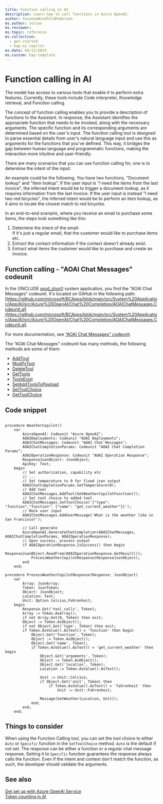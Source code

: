 ```yaml
---
title: Function calling in AI
description: Learn how to call functions in Azure OpenAI.
author: SusanneWindfeldPedersen
ms.author: solsen
ms.reviewer: 
ms.topic: reference
ms.collection:
  - get-started
  - bap-ai-copilot
ms.date: 04/11/2024
ms.custom: bap-template 
---
```


# Function calling in AI

The model has access to various tools that enable it to perform extra features. Currently, these tools include Code interpreter, Knowledge retrieval, and Function calling. 

The concept of function calling enables you to provide a description of functions to the Assistant. In response, the Assistant identifies the appropriate function that needs to be invoked, along with the necessary arguments. The specific function and its corresponding arguments are determined based on the user's input. The function calling tool is designed to parse essential details from user's natural language input and use this as arguments for the functions that you've defined. This way, it bridges the gap between human language and programmatic functions, making the interaction more intuitive and user-friendly.

There are many scenarios that you can use function calling for, one is to determine the intent of the input:

An example could be the following. You have two functions, "Document lookup" and "Item lookup". If the user input is "I need the items from the last invoice", the inferred intent would be to trigger a document lookup, as it requires information from the last invoice. If the user input is instead "I need two red bicycles", the inferred intent would be to perform an item lookup, as it aims to locate the closest match to red bicycles.

In an end-to-end scenario, where you receive an email to purchase some items, the steps look something like this: 

1. Determine the intent of the email:  
  If it's just a regular email, that the customer would like to purchase items etc.
2. Extract the contact information if the contact doesn't already exist.
3. Extract what items the customer would like to purchase and create an invoice.  

## Function calling - "AOAI Chat Messages" codeunit

In the [!INCLUDE [prod_short](includes/prod_short.md)] system application, you find the "AOAI Chat Messages" codeunit. It's located on GitHub in the following path: [https://github.com/microsoft/BCApps/blob/main/src/System%20Application/App/AI/src/Azure%20OpenAI/Chat%20Completion/AOAIChatMessages.Codeunit.al](https://github.com/microsoft/BCApps/blob/main/src/System%20Application/App/AI/src/Azure%20OpenAI/Chat%20Completion/AOAIChatMessages.Codeunit.al). 

For more documentation, see [“AOAI Chat Messages” codeunit](/dynamics365/business-central/application/system-application/codeunit/system.ai.aoai-chat-messages).

The “AOAI Chat Messages” codeunit has many methods, the following methods are some of them:

- [AddTool](/dynamics365/business-central/application/system-application/codeunit/system.ai.aoai-chat-messages#addtool)  
- [ModifyTool](/dynamics365/business-central/application/system-application/codeunit/system.ai.aoai-chat-messages#modifytool)  
- [DeleteTool](/dynamics365/business-central/application/system-application/codeunit/system.ai.aoai-chat-messages#deletetool)  
- [GetTools](/dynamics365/business-central/application/system-application/codeunit/system.ai.aoai-chat-messages#gettools)  
- [ToolsExist](/dynamics365/business-central/application/system-application/codeunit/system.ai.aoai-chat-messages#toolsexists)  
- [SetAddToolsToPayload](/dynamics365/business-central/application/system-application/codeunit/system.ai.aoai-chat-messages#setaddtoolstopayload)  
- [SetToolChoice](/dynamics365/business-central/application/system-application/codeunit/system.ai.aoai-chat-messages#settoolchoice)  
- [GetToolChoice](/dynamics365/business-central/application/system-application/codeunit/system.ai.aoai-chat-messages#gettoolchoice)  

## Code snippet

```al

procedure WeatherCopilot()
    var
        AzureOpenAI: Codeunit "Azure OpenAI";
        AOAIDeployments: Codeunit "AOAI Deployments";
        AOAIChatMessages: Codeunit "AOAI Chat Messages";
        AOAIChatCompletionParams: Codeunit "AOAI Chat Completion Params";
        AOAIOperationResponse: Codeunit "AOAI Operation Response";
        ResponseJsonObject: JsonObject;
        ApiKey: Text;
    begin
    	// Set authorization, capability etc
        // ...
        // Set temperature to 0 for fixed json output
        AOAIChatCompletionParams.SetTemperature(0);
        // Add tool
        AOAIChatMessages.AddTool(GetWeatherCopilotFunction());
        // Set tool choice to added tool
        AOAIChatMessages.SetToolChoice('{"type": "function","function": {"name": "get_current_weather"}}');
        // Mock user input
        AOAIChatMessages.AddUserMessage('What is the weather like in San Francisco?');

		// Call generate
        AzureOpenAI.GenerateChatCompletion(AOAIChatMessages, AOAIChatCompletionParams, AOAIOperationResponse);
        // Upon success, process output
        if AOAIOperationResponse.IsSuccess() then begin
            ResponseJsonObject.ReadFrom(AOAIOperationResponse.GetResult());
            ProcessWeatherCopilotResponse(ResponseJsonObject);
        end
    end;
```

```al
procedure ProcessWeatherCopilotResponse(Response: JsonObject)
    var
        Array: JsonArray;
        Token: JsonToken;
        Object: JsonObject;
        Location: Text;
        Unit: Option Celcius,Fahrenheit;
    begin
        Response.Get('tool_calls', Token);
        Array := Token.AsArray();
        if not Array.Get(0, Token) then exit;
        Object := Token.AsObject();
        if not Object.Get('type', Token) then exit;
        if Token.AsValue().AsText() = 'function' then begin
            Object.Get('function', Token);
            Object := Token.AsObject();
            Object.Get('name', Token);
            if Token.AsValue().AsText() = 'get_current_weather' then begin
                Object.Get('arguments', Token);
                Object := Token.AsObject();
                Object.Get('location', Token);
                Location := Token.AsValue().AsText();

                Unit := Unit::Celcius;
                if Object.Get('unit', Token) then
                    if Token.AsValue().AsText() = 'fahrenheit' then
                        Unit := Unit::Fahrenheit;

                Message(GetWeather(Location, Unit));
            end;
        end;
    end;

```
 
## Things to consider

When using the Function Calling tool, you can set the tool choice to either `Auto` or `Specific` function in the `SetToolChoice` method. `Auto` is the default if not set. The response can be either a function or a regular chat message response. Setting it to `Specific` function guarantees the response always calls the function. Even if the intent and context don't match the function, as such, the developer should validate the arguments.

## See also

[Get set up with Azure OpenAI Service](ai-dev-tools-get-started.md)  
[Token counting in AI](ai-system-app-token-counting.md)  